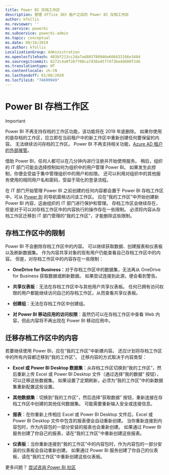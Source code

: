 ```yaml
---
title: Power BI 存档工作区
description: 管理 Office 365 租户之后的 Power BI 存档工作区
author: kfollis
ms.reviewer: ''
ms.service: powerbi
ms.subservice: powerbi-admin
ms.topic: conceptual
ms.date: 09/18/2019
ms.author: kfollis
LocalizationGroup: Administration
ms.openlocfilehash: 403bf213cc2da7ad803780946e606433166e3484
ms.sourcegitcommit: 6272c4a0f267708ca7d38a45774f3bedd680f2d6
ms.translationtype: HT
ms.contentlocale: zh-CN
ms.lasthandoff: 01/06/2020
ms.locfileid: "74699949"
---
```

# <a name="power-bi-archived-workspace"></a>Power BI 存档工作区

> [!IMPORTANT]
> Power BI 不再支持存档的工作区功能，该功能将在 2019 年底删除。 如果你使用的是存档的工作区，应立即在当前租户中的新工作区中重新创建任何要保留的内容。 无法继续访问存档的工作区。 Power BI 不再支持相关功能，[Azure AD 租户的外部接管](service-admin-faq.md#what-is-the-process-to-manage-a-tenant-created-by-microsoft-for-my-users)。

借助 Power BI，任何人都可以在几分钟内进行注册并开始使用服务。  稍后，组织的 IT 部门可能会选择控制如何为组织中的用户管理 Power BI。  如果发生此控制，你便会受益于集中管理组织中的用户和权限。 还可以利用对组织中的其他服务使用的相同用户名和密码，受益于简化的登录流程。

在 IT 部门开始管理 Power BI 之前创建的任何内容都会置于 Power BI 存档工作区中，可从 [Power BI](https://app.powerbi.com) 的导航窗格访问该工作区。 应在“我的工作区”中开始创建新 Power BI 内容，这由组织的 IT 部门进行保护和管理。  存档工作区会继续存在，但是对于可以对存档工作区中的内容执行的操作存在一些限制。  必须将内容从存档工作区迁移到 IT 部门管理的“我的工作区”，才能删除这些限制。

## <a name="restrictions-in-your-archived-workspace"></a>存档工作区中的限制

Power BI 不会删除存档工作区中的内容。 可以继续获取数据、创建报表和仪表板以及刷新数据集。 作为内容共享对象的现有用户仍能查看自己存档工作区中的内容。 但是，对存档工作区中的内容存在一些限制：

* **OneDrive for Business**：对于存档工作区中的数据集，无法再从 OneDrive for Business 获取数据或刷新数据。  如果尝试连接到此源，便会看到警告。

* **共享仪表板**：无法在存档工作区中与其他用户共享仪表板。  任何已拥有访问权限的用户都能继续访问自己的存档工作区，从而查看共享仪表板。

* **创建组**：无法在存档工作区中创建组。

* **对 Power BI 移动应用的访问权限**：虽然仍可以在存档工作区中查看 Web 内容，但此内容将不再出现在 Power BI 移动应用中。

## <a name="migrating-content-in-your-archived-workspace"></a>迁移存档工作区中的内容

若要继续使用 Power BI，应在“我的工作区”中新建内容。 还应计划将存档工作区中的所有内容都迁移到“我的工作区”。  迁移内容的方式取决于内容类型：

* **Excel 或 Power BI Desktop 数据集**：从存档工作区切换到“我的工作区”，然后重新上传 Excel 或 Power BI Desktop 文件（通过选择“我的数据”  按钮），可以迁移这些数据集。  如果设置了定期刷新，必须为“我的工作区”中的新数据集重新配置这些设置。

* **其他数据集**：切换到“我的工作区”，然后选择“获取数据”  按钮，重新连接在存档工作区中创建的其他任何数据集。  可能需要重新输入安全或连接信息。

* **报表**：在你重新上传相应 Excel 或 Power BI Desktop 文件后，Excel 或 Power BI Desktop 文件中包含的报表便会自动重新创建。 当你重新连接到内容包时，作为内容包的一部分安装的报表也会重新创建。 如果通过 Power BI 服务创建了你自己的报表，请在“我的工作区”中重新创建这些报表。

* **仪表板**：当你重新连接到“我的工作区”中的内容包时，作为内容包的一部分安装的仪表板会自动重新创建。 如果通过 Power BI 服务创建了你自己的仪表板，请在“我的工作区”中重新创建这些仪表板。

更多问题？ [尝试咨询 Power BI 社区](https://community.powerbi.com/)

